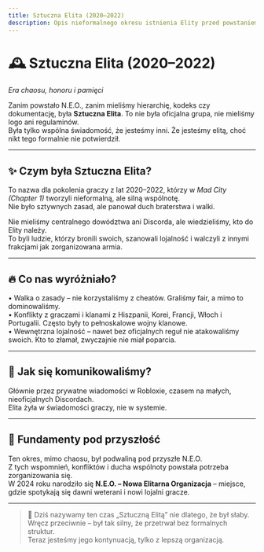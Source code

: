 ```yaml
---
title: Sztuczna Elita (2020–2022)
description: Opis nieformalnego okresu istnienia Elity przed powstaniem N.E.O.
---
```


# 🕰️ Sztuczna Elita (2020–2022)  
*Era chaosu, honoru i pamięci*

Zanim powstało N.E.O., zanim mieliśmy hierarchię, kodeks czy dokumentację, była **Sztuczna Elita**. To nie była oficjalna grupa, nie mieliśmy logo ani regulaminów.  
Była tylko wspólna świadomość, że jesteśmy inni. Że jesteśmy elitą, choć nikt tego formalnie nie potwierdził.

---

## ✨ Czym była Sztuczna Elita?

To nazwa dla pokolenia graczy z lat 2020–2022, którzy w *Mad City (Chapter 1)* tworzyli nieformalną, ale silną wspólnotę.  
Nie było sztywnych zasad, ale panował duch braterstwa i walki.

Nie mieliśmy centralnego dowództwa ani Discorda, ale wiedzieliśmy, kto do Elity należy.  
To byli ludzie, którzy bronili swoich, szanowali lojalność i walczyli z innymi frakcjami jak zorganizowana armia.

---

## 🔥 Co nas wyróżniało?

• Walka o zasady – nie korzystaliśmy z cheatów. Graliśmy fair, a mimo to dominowaliśmy.  
• Konflikty z graczami i klanami z Hiszpanii, Korei, Francji, Włoch i Portugalii. Często były to pełnoskalowe wojny klanowe.  
• Wewnętrzna lojalność – nawet bez oficjalnych reguł nie atakowaliśmy swoich. Kto to złamał, zwyczajnie nie miał poparcia.

---

## 🧠 Jak się komunikowaliśmy?

Głównie przez prywatne wiadomości w Robloxie, czasem na małych, nieoficjalnych Discordach.  
Elita żyła w świadomości graczy, nie w systemie.

---

## 🧱 Fundamenty pod przyszłość

Ten okres, mimo chaosu, był podwaliną pod przyszłe N.E.O.  
Z tych wspomnień, konfliktów i ducha wspólnoty powstała potrzeba zorganizowania się.  
W 2024 roku narodziło się **N.E.O. – Nowa Elitarna Organizacja** – miejsce, gdzie spotykają się dawni weterani i nowi lojalni gracze.

---

> 📜 Dziś nazywamy ten czas „Sztuczną Elitą” nie dlatego, że był słaby.  
> Wręcz przeciwnie – był tak silny, że przetrwał bez formalnych struktur.  
> Teraz jesteśmy jego kontynuacją, tylko z lepszą organizacją.

